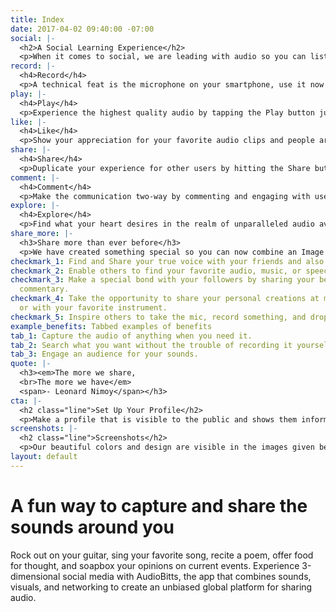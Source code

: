 ```yaml
---
title: Index
date: 2017-04-02 09:40:00 -07:00
social: |-
  <h2>A Social Learning Experience</h2>
  <p>When it comes to social, we are leading with audio so you can listen to your friends and strangers alike for what they have to say and offer.</p>
record: |-
  <h4>Record</h4>
  <p>A technical feat is the microphone on your smartphone, use it now to record anything you want.</p>
play: |-
  <h4>Play</h4>
  <p>Experience the highest quality audio by tapping the Play button just like you would on your iPod.</p>
like: |-
  <h4>Like</h4>
  <p>Show your appreciation for your favorite audio clips and people around the globe.</p>
share: |-
  <h4>Share</h4>
  <p>Duplicate your experience for other users by hitting the Share button.</p>
comment: |-
  <h4>Comment</h4>
  <p>Make the communication two-way by commenting and engaging with users.</p>
explore: |-
  <h4>Explore</h4>
  <p>Find what your heart desires in the realm of unparalleled audio available only on AudioBitts.</p>
share_more: |-
  <h3>Share more than ever before</h3>
  <p>We have created something special so you can now combine an Image with Audio and Caption it to create a powerful experience known as a Bitt, or AudioBitts.</p>
checkmark_1: Find and Share your true voice with your friends and also make new friends.
checkmark_2: Enable others to find your favorite audio, music, or speech on the web.
checkmark_3: Make a special bond with your followers by sharing your behind the scenes
  commentary.
checkmark_4: Take the opportunity to share your personal creations at music studio
  or with your favorite instrument.
checkmark_5: Inspire others to take the mic, record something, and drop it…
example_benefits: Tabbed examples of benefits
tab_1: Capture the audio of anything when you need it.
tab_2: Search what you want without the trouble of recording it yourself.
tab_3: Engage an audience for your sounds.
quote: |-
  <h3><em>The more we share,
  <br>The more we have</em>
  <span>- Leonard Nimoy</span></h3>
cta: |-
  <h2 class="line">Set Up Your Profile</h2>
  <p>Make a profile that is visible to the public and shows them information about your interests and also your contact information for social networking.</p>
screenshots: |-
  <h2 class="line">Screenshots</h2>
  <p>Our beautiful colors and design are visible in the images given below.</p>
layout: default
---
```


<h1>A fun way to capture and <span>share</span> the sounds around you</h1>
<p>Rock out on your guitar, sing your favorite song, recite a poem, offer food for thought, and soapbox your opinions on current events. Experience 3-dimensional social media with AudioBitts, the app that combines sounds, visuals, and networking to create an unbiased global platform for sharing audio.</p>
